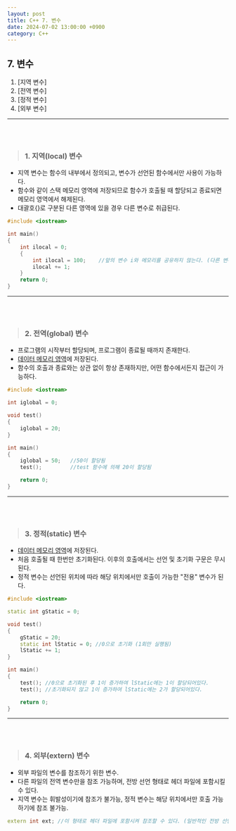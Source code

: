 ```yaml
---
layout: post
title: C++ 7. 변수
date: 2024-07-02 13:00:00 +0900
category: C++
---
```


## 7. 변수

1. [지역 변수]
2. [전역 변수]
3. [정적 변수]
4. [외부 변수]

---

<br><br>

>### 1. 지역(local) 변수

- 지역 변수는 함수의 내부에서 정의되고, 변수가 선언된 함수에서만 사용이 가능하다.
- 함수와 같이 스택 메모리 영역에 저장되므로 함수가 호출될 때 할당되고 종료되면 메모리 영역에서 해제된다.
- 대괄호{}로 구분된 다른 영역에 있을 경우 다른 변수로 취급된다.

```cpp
#include <iostream>

int main()
{
	int ilocal = 0;
	{
		int ilocal = 100;    //앞의 변수 i와 메모리를 공유하지 않는다. (다른 변수이다.)
		ilocal += 1;
	}
	return 0;
}
```
---

<br><br>

>### 2. 전역(global) 변수

- 프로그램의 시작부터 할당되며, 프로그램이 종료될 때까지 존재한다.
- <U>데이터 메모리 영역</U>에 저장된다.
- 함수의 호출과 종료와는 상관 없이 항상 존재하지만, 어떤 함수에서든지 접근이 가능하다.

```cpp
#include <iostream>

int iglobal = 0;

void test()
{
	iglobal = 20;
}

int main()
{
	iglobal = 50;   //50이 할당됨
	test();         //test 함수에 의해 20이 할당됨

	return 0;
}
```

---

<br><br>

>### 3. 정적(static) 변수

- <U>데이터 메모리 영역</U>에 저장된다.
- 처음 호출될 때 한번만 초기화된다. 이후의 호출에서는 선언 및 초기화 구문은 무시된다.
- 정적 변수는 선언된 위치에 따라 해당 위치에서만 호출이 가능한 "전용" 변수가 된다.

```cpp
#include <iostream>

static int gStatic = 0;

void test()
{
	gStatic = 20;
	static int lStatic = 0; //0으로 초기화 (1회만 실행됨)
	lStatic += 1;
}

int main()
{
	test(); //0으로 초기화된 후 1이 증가하여 lStatic에는 1이 할당되어있다.
	test(); //초기화되지 않고 1이 증가하여 lStatic에는 2가 할당되어있다.

	return 0;
}
```

---

<br><br>


>### 4. 외부(extern) 변수

- 외부 파일의 변수를 참조하기 위한 변수.
- 다른 파일의 전역 변수만을 참조 가능하며, 전방 선언 형태로 헤더 파일에 포함시킬 수 있다.
- 지역 변수는 휘발성이기에 참조가 불가능, 정적 변수는 해당 위치에서만 호출 가능하기에 참조 불가능.

```cpp
extern int ext; //이 형태로 헤더 파일에 포함시켜 참조할 수 있다. (일반적인 전방 선언도 가능)
```